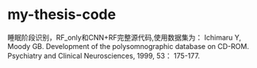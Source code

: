# my-thesis-code
睡眠阶段识别，RF_only和CNN+RF完整源代码,使用数据集为： Ichimaru Y, Moody GB. Development of the polysomnographic database on CD-ROM. Psychiatry and Clinical Neurosciences, 1999, 53： 175-177.
